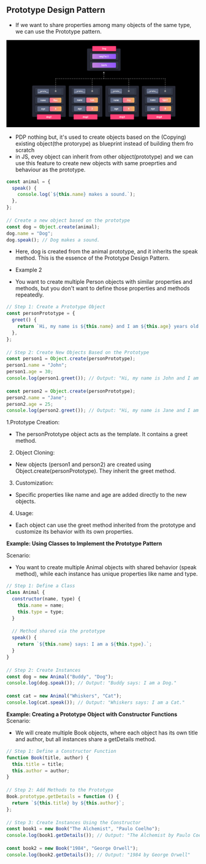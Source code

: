 ## Prototype Design Pattern

- If we want to share properties among many objects of the same type, we can use the Prototype pattern.

![alt text](image.png)

- PDP nothing but, it's used to create objects based on the (Copying) existing object(the protorype) as blueprint instead of building them fro scratch
- in JS, evey object can inherit from other object(prototype) and we can use this feature to create new objects with same proeprties and behaviour as the prototype.

```js
const animal = {
  speak() {
    console.log(`${this.name} makes a sound.`);
  },
};

// Create a new object based on the prototype
const dog = Object.create(animal);
dog.name = "Dog";
dog.speak(); // Dog makes a sound.
```

- Here, dog is created from the animal prototype, and it inherits the speak method. This is the essence of the Prototype Design Pattern.

- Example 2

- You want to create multiple Person objects with similar properties and methods, but you don't want to define those properties and methods repeatedly.

```js
// Step 1: Create a Prototype Object
const personPrototype = {
  greet() {
    return `Hi, my name is ${this.name} and I am ${this.age} years old.`;
  },
};

// Step 2: Create New Objects Based on the Prototype
const person1 = Object.create(personPrototype);
person1.name = "John";
person1.age = 30;
console.log(person1.greet()); // Output: "Hi, my name is John and I am 30 years old."

const person2 = Object.create(personPrototype);
person2.name = "Jane";
person2.age = 25;
console.log(person2.greet()); // Output: "Hi, my name is Jane and I am 25 years old."
```

1.Prototype Creation:

- The personPrototype object acts as the template. It contains a greet method.

2. Object Cloning:

- New objects (person1 and person2) are created using Object.create(personPrototype). They inherit the greet method.

3. Customization:

- Specific properties like name and age are added directly to the new objects.

4. Usage:

- Each object can use the greet method inherited from the prototype and customize its behavior with its own properties.

**Example: Using Classes to Implement the Prototype Pattern**

Scenario:

- You want to create multiple Animal objects with shared behavior (speak method), while each instance has unique properties like name and type.

```js
// Step 1: Define a Class
class Animal {
  constructor(name, type) {
    this.name = name;
    this.type = type;
  }

  // Method shared via the prototype
  speak() {
    return `${this.name} says: I am a ${this.type}.`;
  }
}

// Step 2: Create Instances
const dog = new Animal("Buddy", "Dog");
console.log(dog.speak()); // Output: "Buddy says: I am a Dog."

const cat = new Animal("Whiskers", "Cat");
console.log(cat.speak()); // Output: "Whiskers says: I am a Cat."
```

**Example: Creating a Prototype Object with Constructor Functions**
Scenario:

- We will create multiple Book objects, where each object has its own title and author, but all instances share a getDetails method.

```js
// Step 1: Define a Constructor Function
function Book(title, author) {
  this.title = title;
  this.author = author;
}

// Step 2: Add Methods to the Prototype
Book.prototype.getDetails = function () {
  return `${this.title} by ${this.author}`;
};

// Step 3: Create Instances Using the Constructor
const book1 = new Book("The Alchemist", "Paulo Coelho");
console.log(book1.getDetails()); // Output: "The Alchemist by Paulo Coelho"

const book2 = new Book("1984", "George Orwell");
console.log(book2.getDetails()); // Output: "1984 by George Orwell"
```
